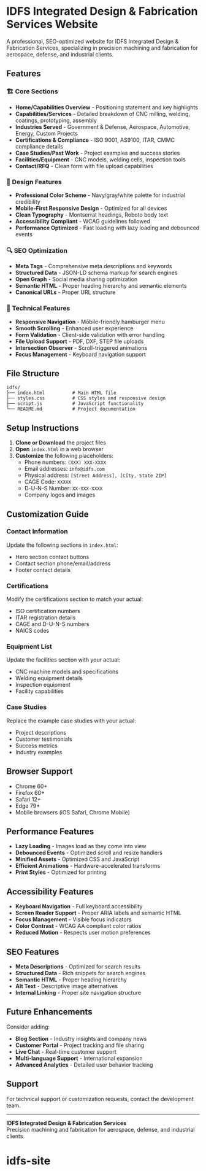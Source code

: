 # IDFS Integrated Design & Fabrication Services Website

A professional, SEO-optimized website for IDFS Integrated Design & Fabrication Services, specializing in precision machining and fabrication for aerospace, defense, and industrial clients.

## Features

### 🏗️ Core Sections
- **Home/Capabilities Overview** - Positioning statement and key highlights
- **Capabilities/Services** - Detailed breakdown of CNC milling, welding, coatings, prototyping, assembly
- **Industries Served** - Government & Defense, Aerospace, Automotive, Energy, Custom Projects
- **Certifications & Compliance** - ISO 9001, AS9100, ITAR, CMMC compliance details
- **Case Studies/Past Work** - Project examples and success stories
- **Facilities/Equipment** - CNC models, welding cells, inspection tools
- **Contact/RFQ** - Clean form with file upload capabilities

### 🎨 Design Features
- **Professional Color Scheme** - Navy/gray/white palette for industrial credibility
- **Mobile-First Responsive Design** - Optimized for all devices
- **Clean Typography** - Montserrat headings, Roboto body text
- **Accessibility Compliant** - WCAG guidelines followed
- **Performance Optimized** - Fast loading with lazy loading and debounced events

### 🔍 SEO Optimization
- **Meta Tags** - Comprehensive meta descriptions and keywords
- **Structured Data** - JSON-LD schema markup for search engines
- **Open Graph** - Social media sharing optimization
- **Semantic HTML** - Proper heading hierarchy and semantic elements
- **Canonical URLs** - Proper URL structure

### 📱 Technical Features
- **Responsive Navigation** - Mobile-friendly hamburger menu
- **Smooth Scrolling** - Enhanced user experience
- **Form Validation** - Client-side validation with error handling
- **File Upload Support** - PDF, DXF, STEP file uploads
- **Intersection Observer** - Scroll-triggered animations
- **Focus Management** - Keyboard navigation support

## File Structure

```
idfs/
├── index.html          # Main HTML file
├── styles.css          # CSS styles and responsive design
├── script.js           # JavaScript functionality
└── README.md           # Project documentation
```

## Setup Instructions

1. **Clone or Download** the project files
2. **Open** `index.html` in a web browser
3. **Customize** the following placeholders:
   - Phone numbers: `(XXX) XXX-XXXX`
   - Email addresses: `info@idfs.com`
   - Physical address: `[Street Address], [City, State ZIP]`
   - CAGE Code: `XXXXX`
   - D-U-N-S Number: `XX-XXX-XXXX`
   - Company logos and images

## Customization Guide

### Contact Information
Update the following sections in `index.html`:
- Hero section contact buttons
- Contact section phone/email/address
- Footer contact details

### Certifications
Modify the certifications section to match your actual:
- ISO certification numbers
- ITAR registration details
- CAGE and D-U-N-S numbers
- NAICS codes

### Equipment List
Update the facilities section with your actual:
- CNC machine models and specifications
- Welding equipment details
- Inspection equipment
- Facility capabilities

### Case Studies
Replace the example case studies with your actual:
- Project descriptions
- Customer testimonials
- Success metrics
- Industry examples

## Browser Support

- Chrome 60+
- Firefox 60+
- Safari 12+
- Edge 79+
- Mobile browsers (iOS Safari, Chrome Mobile)

## Performance Features

- **Lazy Loading** - Images load as they come into view
- **Debounced Events** - Optimized scroll and resize handlers
- **Minified Assets** - Optimized CSS and JavaScript
- **Efficient Animations** - Hardware-accelerated transforms
- **Print Styles** - Optimized for printing

## Accessibility Features

- **Keyboard Navigation** - Full keyboard accessibility
- **Screen Reader Support** - Proper ARIA labels and semantic HTML
- **Focus Management** - Visible focus indicators
- **Color Contrast** - WCAG AA compliant color ratios
- **Reduced Motion** - Respects user motion preferences

## SEO Features

- **Meta Descriptions** - Optimized for search results
- **Structured Data** - Rich snippets for search engines
- **Semantic HTML** - Proper heading hierarchy
- **Alt Text** - Descriptive image alternatives
- **Internal Linking** - Proper site navigation structure

## Future Enhancements

Consider adding:
- **Blog Section** - Industry insights and company news
- **Customer Portal** - Project tracking and file sharing
- **Live Chat** - Real-time customer support
- **Multi-language Support** - International expansion
- **Advanced Analytics** - Detailed user behavior tracking

## Support

For technical support or customization requests, contact the development team.

---

**IDFS Integrated Design & Fabrication Services**  
Precision machining and fabrication for aerospace, defense, and industrial clients.
# idfs-site
